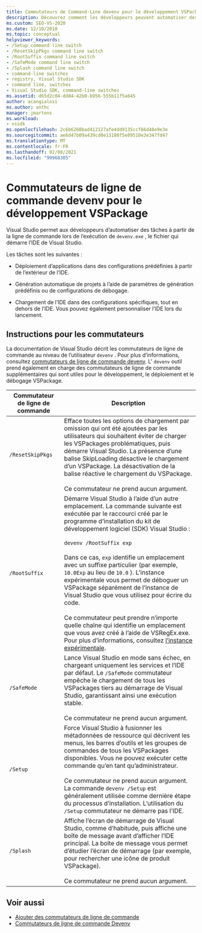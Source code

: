 ```yaml
---
title: Commutateurs de Command-Line devenv pour le développement VSPackage | Microsoft Docs
description: Découvrez comment les développeurs peuvent automatiser des tâches à partir de la ligne de commande lors de l’exécution de devenv.exe, le fichier qui démarre l’IDE de Visual Studio.
ms.custom: SEO-VS-2020
ms.date: 12/10/2018
ms.topic: conceptual
helpviewer_keywords:
- /Setup command line switch
- /ResetSkipPkgs command line switch
- /RootSuffix command line switch
- /SafeMode command line switch
- /Splash command line switch
- command-line switches
- registry, Visual Studio SDK
- command line, switches
- Visual Studio SDK, command-line switches
ms.assetid: d65d2c04-dd84-42b0-b956-555b11f5a645
author: acangialosi
ms.author: anthc
manager: jmartens
ms.workload:
- vssdk
ms.openlocfilehash: 2c6b6260bad412127afe4dd9135ccf66d48e9e3e
ms.sourcegitcommit: ae6d47b09a439cd0e13180f5e89510e3e347fd47
ms.translationtype: MT
ms.contentlocale: fr-FR
ms.lasthandoff: 02/08/2021
ms.locfileid: "99968305"
---
```

# <a name="devenv-command-line-switches-for-vspackage-development"></a>Commutateurs de ligne de commande devenv pour le développement VSPackage

Visual Studio permet aux développeurs d’automatiser des tâches à partir de la ligne de commande lors de l’exécution de `devenv.exe` , le fichier qui démarre l’IDE de Visual Studio.

 Les tâches sont les suivantes :

- Déploiement d’applications dans des configurations prédéfinies à partir de l’extérieur de l’IDE.

- Génération automatique de projets à l’aide de paramètres de génération prédéfinis ou de configurations de débogage.

- Chargement de l’IDE dans des configurations spécifiques, tout en dehors de l’IDE. Vous pouvez également personnaliser l’IDE lors du lancement.

## <a name="guidelines-for-switches"></a>Instructions pour les commutateurs

La documentation de Visual Studio décrit les commutateurs de ligne de commande au niveau de l’utilisateur `devenv` . Pour plus d’informations, consultez [commutateurs de ligne de commande devenv](../ide/reference/devenv-command-line-switches.md). L' `devenv` outil prend également en charge des commutateurs de ligne de commande supplémentaires qui sont utiles pour le développement, le déploiement et le débogage VSPackage.

| Commutateur de ligne de commande | Description |
|---------------------| - |
| `/ResetSkipPkgs` | Efface toutes les options de chargement par omission qui ont été ajoutées par les utilisateurs qui souhaitent éviter de charger les VSPackages problématiques, puis démarre Visual Studio. La présence d’une balise SkipLoading désactive le chargement d’un VSPackage. La désactivation de la balise réactive le chargement du VSPackage.<br /><br /> Ce commutateur ne prend aucun argument. |
| `/RootSuffix` | Démarre Visual Studio à l’aide d’un autre emplacement. La commande suivante est exécutée par le raccourci créé par le programme d’installation du kit de développement logiciel (SDK) Visual Studio :<br /><br /> `devenv /RootSuffix exp`<br /><br /> Dans ce cas, `exp` identifie un emplacement avec un suffixe particulier (par exemple, `10.0Exp` au lieu de `10.0` ). L’instance expérimentale vous permet de déboguer un VSPackage séparément de l’instance de Visual Studio que vous utilisez pour écrire du code.<br /><br /> Ce commutateur peut prendre n’importe quelle chaîne qui identifie un emplacement que vous avez créé à l’aide de VSRegEx.exe. Pour plus d’informations, consultez [l’instance expérimentale](../extensibility/the-experimental-instance.md). |
| `/SafeMode` | Lance Visual Studio en mode sans échec, en chargeant uniquement les services et l’IDE par défaut. Le `/SafeMode` commutateur empêche le chargement de tous les VSPackages tiers au démarrage de Visual Studio, garantissant ainsi une exécution stable.<br /><br /> Ce commutateur ne prend aucun argument. |
| `/Setup` | Force Visual Studio à fusionner les métadonnées de ressource qui décrivent les menus, les barres d’outils et les groupes de commandes de tous les VSPackages disponibles. Vous ne pouvez exécuter cette commande qu’en tant qu’administrateur. <br /><br /> Ce commutateur ne prend aucun argument. La commande `devenv /Setup` est généralement utilisée comme dernière étape du processus d’installation. L’utilisation du `/Setup` commutateur ne démarre pas l’IDE.|
| `/Splash` | Affiche l’écran de démarrage de Visual Studio, comme d’habitude, puis affiche une boîte de message avant d’afficher l’IDE principal. La boîte de message vous permet d’étudier l’écran de démarrage (par exemple, pour rechercher une icône de produit VSPackage).<br /><br /> Ce commutateur ne prend aucun argument. |

## <a name="see-also"></a>Voir aussi

- [Ajouter des commutateurs de ligne de commande](../extensibility/adding-command-line-switches.md)
- [Commutateurs de ligne de commande Devenv](../ide/reference/devenv-command-line-switches.md)
